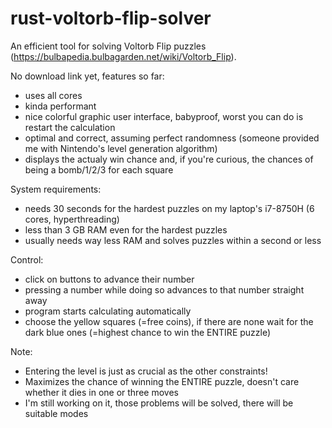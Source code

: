 # rust-voltorb-flip-solver
An efficient tool for solving Voltorb Flip puzzles (https://bulbapedia.bulbagarden.net/wiki/Voltorb_Flip).

No download link yet, features so far:  
<ul>
  <li>uses all cores</li>
  <li>kinda performant</li>
  <li>nice colorful graphic user interface, babyproof, worst you can do is restart the calculation</li>
  <li>optimal and correct, assuming perfect randomness (someone provided me with Nintendo's level generation algorithm)</li>
  <li>displays the actualy win chance and, if you're curious, the chances of being a bomb/1/2/3 for each square</li>
</ul> 

System requirements:  
<ul>
  <li>needs 30 seconds for the hardest puzzles on my laptop's i7-8750H (6 cores, hyperthreading) </li>
  <li>less than 3 GB RAM even for the hardest puzzles</li>
  <li>usually needs way less RAM and solves puzzles within a second or less </li>
</ul> 

Control:  
<ul>
  <li>click on buttons to advance their number</li>
  <li>pressing a number while doing so advances to that number straight away</li>
  <li>program starts calculating automatically</li>
  <li>choose the yellow squares (=free coins), if there are none wait for the dark blue ones (=highest chance to win the ENTIRE puzzle)</li>
</ul> 

Note:
<ul>
  <li>Entering the level is just as crucial as the other constraints!</li>
  <li>Maximizes the chance of winning the ENTIRE puzzle, doesn't care whether it dies in one or three moves</li>
  <li>I'm still working on it, those problems will be solved, there will be suitable modes</li>
</ul>

